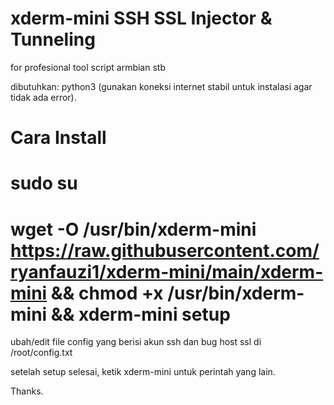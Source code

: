 # xderm-mini SSH SSL Injector & Tunneling
for profesional tool script armbian stb

dibutuhkan: python3 (gunakan koneksi internet stabil untuk instalasi agar tidak ada error).

# Cara Install
# sudo su
# wget -O /usr/bin/xderm-mini https://raw.githubusercontent.com/ryanfauzi1/xderm-mini/main/xderm-mini && chmod +x /usr/bin/xderm-mini && xderm-mini setup

ubah/edit file config yang berisi akun ssh dan bug host ssl di /root/config.txt

setelah setup selesai, ketik xderm-mini untuk perintah yang lain.

Thanks.
